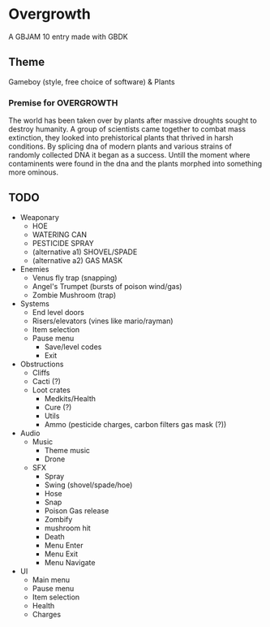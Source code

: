 # Overgrowth
A GBJAM 10 entry made with GBDK

## Theme
Gameboy (style, free choice of software) & Plants

### Premise for OVERGROWTH
The world has been taken over by plants after massive droughts sought to destroy humanity. A group of scientists came together to combat mass extinction, they looked into prehistorical plants that thrived in harsh conditions. By splicing dna of modern plants and various strains of randomly collected DNA it began as a success. Untill the moment where contaminents were found in the dna and the plants morphed into something more ominous.

## TODO
- Weaponary
  * HOE
  * WATERING CAN
  * PESTICIDE SPRAY
  * (alternative a1) SHOVEL/SPADE
  * (alternative a2) GAS MASK
- Enemies
  * Venus fly trap (snapping)
  * Angel's Trumpet (bursts of poison wind/gas)
  * Zombie Mushroom (trap)
- Systems
  * End level doors
  * Risers/elevators (vines like mario/rayman)
  * Item selection
  * Pause menu
    - Save/level codes
    - Exit
- Obstructions
  * Cliffs
  * Cacti (?)
  * Loot crates
    - Medkits/Health
    - Cure (?)
    - Utils
    - Ammo (pesticide charges, carbon filters gas mask (?))
- Audio
  * Music
    - Theme music
    - Drone
  * SFX
    - Spray
    - Swing (shovel/spade/hoe)
    - Hose
    - Snap
    - Poison Gas release
    - Zombify
    - mushroom hit
    - Death
    - Menu Enter
    - Menu Exit
    - Menu Navigate
- UI
  * Main menu
  * Pause menu
  * Item selection
  * Health
  * Charges
